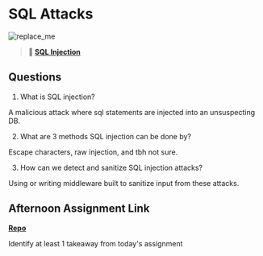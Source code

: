 # SQL Attacks

![replace_me](https://codeworks.blob.core.windows.net/public/assets/img/illustrations/placeholder.svg)

> **📖 [SQL Injection](https://codeworksacademy.com/fs-student-guide/resources/wk11/03-SQL-Injection)**

## Questions

1. What is SQL injection?

A malicious attack where sql statements are injected into an unsuspecting DB.

2. What are 3 methods SQL injection can be done by?

Escape characters, raw injection, and tbh not sure.

3. How can we detect and sanitize SQL injection attacks?

Using or writing middleware built to sanitize input from these attacks.

## Afternoon Assignment Link

**[Repo](https://github.com/DMGCK/<ASSIGNMENT_REPO>)**

Identify at least 1 takeaway from today's assignment

